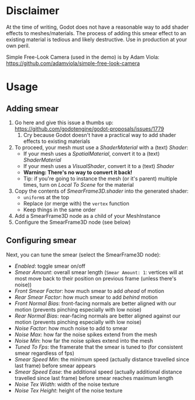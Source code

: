 # Disclaimer
At the time of writing, Godot does not have a reasonable way to add shader effects to meshes/materials. The process of adding this smear effect to an existing material is tedious and likely destructive. Use in production at your own peril.

Simple Free-Look Camera (used in the demo) is by Adam Viola: https://github.com/adamviola/simple-free-look-camera

# Usage
## Adding smear
1. Go here and give this issue a thumbs up: https://github.com/godotengine/godot-proposals/issues/1779
	1. Cry because Godot doesn't have a practical way to add shader effects to existing materials
1. To proceed, your mesh must use a *ShaderMaterial* with a (text) *Shader*:
	* If your mesh uses a *SpatialMaterial*, convert it to a (text) *ShaderMaterial*
	* If your mesh uses a *VisualShader*, convert it to a (text) *Shader*
	* **Warning: There's no way to convert it back!**
	* Tip: if you're going to instance the mesh (or it's parent) multiple times, turn on *Local To Scene* for the material
1. Copy the contents of *SmearFrame3D.shader* into the generated shader:
	* `uniform`s at the top 
	* Replace (or merge with) the `vertex` function
	* Keep things in the same order
1. Add a SmearFrame3D node as a child of your MeshInstance
1. Configure the SmearFrame3D node (see below)

## Configuring smear
Next, you can tune the smear (select the SmearFrame3D node):
* *Enabled*: toggle smear on/off
* *Smear Amount*: overall smear length (`Smear Amount: 1`: vertices will at most move back to their position on previous frame (unless there's noise))
* *Front Smear Factor*: how much smear to add *ahead* of motion
* *Rear Smear Factor*: how much smear to add *behind* motion
* *Front Normal Bias*: front-facing normals are better aligned with our motion (prevents pinching especially with low noise)
* *Rear Normal Bias*: rear-facing normals are better aligned against our motion (prevents pinching especially with low noise)
* *Noise Factor*: how much noise to add to smear
* *Noise Max*: how far the noise spikes extend from the mesh
* *Noise Min*: how far the noise spikes extend into the mesh
* *Tuned To Fps*: the framerate that the smear is tuned to (for consistent smear regardless of fps)
* *Smear Speed Min*: the minimum speed (actually distance travelled since last frame) before smear appears
* *Smear Speed Ease*: the additional speed (actually additional distance travelled since last frame) before smear reaches maximum length
* *Noise Tex Width*: width of the noise texture
* *Noise Tex Height*: height of the noise texture

